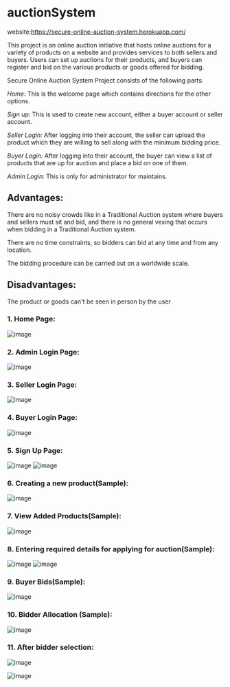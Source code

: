 # auctionSystem
website:https://secure-online-auction-system.herokuapp.com/


This project is an online auction initiative that hosts online auctions for a variety of products on a 
website and provides services to both sellers and buyers. Users can set up auctions for their 
products, and buyers can register and bid on the various products or goods offered for bidding.

Secure Online Auction System Project consists of the following parts:

  _Home:_ This is the welcome page which contains directions for the other options.
 
  _Sign up:_ This is used to create new account, either a buyer account or seller account.

  _Seller Login:_ After logging into their account, the seller can upload the product which they are willing to sell along with the minimum bidding price.

  _Buyer Login:_ After logging into their account, the buyer can view a list of products that are up for auction and place a bid on one of them.

  _Admin Login:_ This is only for administrator for maintains.
  
## Advantages:
There are no noisy crowds like in a Traditional Auction system where buyers and sellers must sit and bid, and there is no general vexing that occurs when bidding in a Traditional Auction system.

There are no time constraints, so bidders can bid at any time and from any location.

The bidding procedure can be carried out on a worldwide scale.

## Disadvantages:
The product or goods can't be seen in person by the user

### 1.  Home Page:
![image](https://user-images.githubusercontent.com/74461415/185116477-8687b86e-e4e8-4b93-b5ef-f272b3af7d37.png)

### 2.  Admin Login Page:
![image](https://user-images.githubusercontent.com/74461415/185116517-eee7593e-6ccb-44d4-a97d-3e7be0bbb666.png)

### 3.  Seller Login Page:
![image](https://user-images.githubusercontent.com/74461415/185116546-c223849f-ec88-476b-832d-eaf863ee5dc3.png)

### 4.  Buyer Login Page:
![image](https://user-images.githubusercontent.com/74461415/185116614-78e45837-e7ec-49f3-8ac2-41fcec4c0c8a.png)

### 5.  Sign Up Page:
![image](https://user-images.githubusercontent.com/74461415/185116796-98d5dae3-16d3-455a-a55a-41c4330960e4.png)
![image](https://user-images.githubusercontent.com/74461415/185116904-556f9cd0-84e9-4013-a14e-b81c4325ef4f.png)

### 6.  Creating a new product(Sample):
![image](https://user-images.githubusercontent.com/74461415/185117000-05e32323-252d-4317-b16a-34f80802f0f0.png)

### 7.  View Added Products(Sample):
![image](https://user-images.githubusercontent.com/74461415/185117141-b0b61b3e-553b-4304-b17c-9c6570b62aac.png)

### 8.  Entering required details for applying for auction(Sample):
![image](https://user-images.githubusercontent.com/74461415/185117721-0775c0a9-cfae-4768-8024-89c4c31e9f23.png)
![image](https://user-images.githubusercontent.com/74461415/185118093-e727ba02-0f4a-48ee-9f31-23d0789f1676.png)

### 9.  Buyer Bids(Sample):
![image](https://user-images.githubusercontent.com/74461415/185119208-0ceb9607-9557-4f49-bd49-130e58b06cda.png)


### 10. Bidder Allocation (Sample):
![image](https://user-images.githubusercontent.com/74461415/185119288-9a8d1f77-1008-49e4-925e-6b70e3d14de4.png)

### 11.  After bidder selection:
![image](https://user-images.githubusercontent.com/74461415/185119540-ffd67da4-f775-4ab3-bed9-b29273fb8fe6.png)

![image](https://user-images.githubusercontent.com/74461415/185119678-e194d9d6-47fe-4e53-90e2-73bcc8f22f8a.png)



